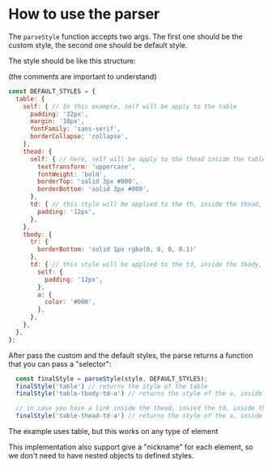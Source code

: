 # How to use the parser

The `parseStyle` function accepts two args. The first one should be the custom style, the second one should be default style.

The style should be like this structure:

(the comments are important to understand)
```js
const DEFAULT_STYLES = {
  table: {
    self: { // In this example, self will be apply to the table
      padding: '32px',
      margin: '10px',
      fontFamily: 'sans-serif',
      borderCollapse: 'collapse',
    },
    thead: {
      self: { // here, self will be apply to the thead inside the table
        textTransform: 'uppercase',
        fontWeight: 'bold',
        borderTop: 'solid 3px #000',
        borderBottom: 'solid 3px #000',
      },
      td: { // this style will be applied to the th, inside the thead, that is inside the table tag. So inheritance is respected
        padding: '12px',
      },
    },
    tbody: {
      tr: {
        borderBottom: 'solid 1px rgba(0, 0, 0, 0.1)'
      },
      td: { // this style will be applied to the td, inside the tbody, that is inside the table tag. So inheritance is respected in any level
        self: {
          padding: '12px',
        },
        a: {
          color: '#000',
        },
      },
    },
  },
};
```

After pass the custom and the default styles, the parse returns a function that you can pass a "selector":

```js
  const finalStyle = parseStyle(style, DEFAULT_STYLES);
  finalStyle('table') // returns the style of the table
  finalStyle('table-tbody-td-a') // returns the style of the a, inside the td, that is inside the tbody, that is inside of the table

  // in case you have a link inside the thead, insied the td, inside the table, you should do like this:
  finalStyle('table-thead-td-a') // returns the style of the a, inside the td, that is inside the tbody, that is inside of the table
```

The example uses table, but this works on any type of element

This implementation also support give a "nickname" for each element, so we don't need to have nested objects to defined styles.
